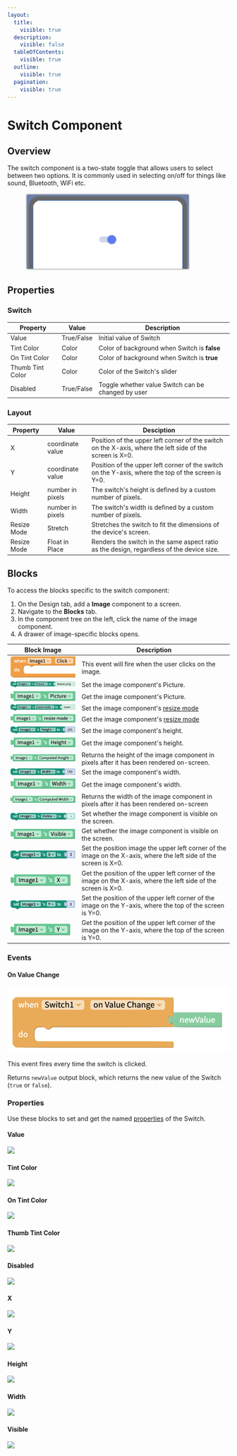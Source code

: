 ```yaml
---
layout:
  title:
    visible: true
  description:
    visible: false
  tableOfContents:
    visible: true
  outline:
    visible: true
  pagination:
    visible: true
---
```


# Switch Component

## Overview​ <a href="#switch-overview" id="switch-overview"></a>

The switch component is a two-state toggle that allows users to select between two options. It is commonly used in selecting on/off for things like sound, Bluetooth, WiFi etc.

<div align="left">

<figure><img src="../../../.gitbook/assets/switch (web preview - cropped).png" alt="" width="375"><figcaption></figcaption></figure>

</div>

## Properties <a href="#getting-started" id="getting-started"></a>

### Switch

| Property         | Value      | Description                                        |
| ---------------- | ---------- | -------------------------------------------------- |
| Value            | True/False | Initial value of Switch                            |
| Tint Color       | Color      | Color of background when Switch is **false**       |
| On Tint Color    | Color      | Color of background when Switch is **true**        |
| Thumb Tint Color | Color      | Color of the Switch's slider                       |
| Disabled         | True/False | Toggle whether value Switch can be changed by user |

### Layout

| Property    | Value            | Desciption                                                                                               |
| ----------- | ---------------- | -------------------------------------------------------------------------------------------------------- |
| X           | coordinate value | Position of the upper left corner of the switch on the X-axis, where the left side of the screen is X=0. |
| Y           | coordinate value | Position of the upper left corner of the switch on the Y-axis, where the top of the screen is Y=0.       |
| Height      | number in pixels | The switch's height is defined by a custom number of pixels.                                             |
| Width       | number in pixels | The switch's width is defined by a custom number of pixels.                                              |
| Resize Mode | Stretch          | Stretches the switch to fit the dimensions of the device's screen.                                       |
| Resize Mode | Float in Place   | Renders the switch in the same aspect ratio as the design, regardless of the device size.                |

## Blocks <a href="#events" id="events"></a>

To access the blocks specific to the switch component:

1. On the Design tab, add a **Image** component to a screen.
2. Navigate to the **Blocks** tab.
3. In the component tree on the left, click the name of the image component.
4. A drawer of image-specific blocks opens.

| Block Image                                              | Description                                                                                                        |
| -------------------------------------------------------- | ------------------------------------------------------------------------------------------------------------------ |
| ![](<../../../.gitbook/assets/image (226).png>)          | This event will fire when the user clicks on the image.                                                            |
| ![](../../../.gitbook/assets/setImage.png)               | Set the image component's Picture.                                                                                 |
| ![](../../../.gitbook/assets/getImage.png)               | Get the image component's Picture.                                                                                 |
| ![](../../../.gitbook/assets/setImageResize.png)         | Set the image component's [resize mode](switch.md#picture-resize-mode)                                             |
| ![](<../../../.gitbook/assets/getImageResize (1).png>)   | Get the image component's [resize mode](switch.md#picture-resize-mode)                                             |
| ![](../../../.gitbook/assets/setImageHeight.png)         | Set the image component's height.                                                                                  |
| ![](../../../.gitbook/assets/getImageHeight.png)         | Get the image component's height.                                                                                  |
| ![](../../../.gitbook/assets/getImageComputedHeight.png) | Returns the height of the image component in pixels after it has been rendered on-screen.                          |
| ![](../../../.gitbook/assets/setImageWidth.png)          | Set the image component's width.                                                                                   |
| ![](../../../.gitbook/assets/getImageWidth.png)          | Get the image component's width.                                                                                   |
| ![](../../../.gitbook/assets/getImageComputedWidth.png)  | Returns the width of the image component in pixels after it has been rendered on-screen                            |
| ![](../../../.gitbook/assets/setImageVisible.png)        | Set whether the image component is visible on the screen.                                                          |
| ![](../../../.gitbook/assets/getImageVisible.png)        | Get whether the image component is visible on the screen.                                                          |
| ![](../../../.gitbook/assets/setImageX.png)              | Set the position image the upper left corner of the image on the X-axis, where the left side of the screen is X=0. |
| ![](../../../.gitbook/assets/getImageX.png)              | Get the position of the upper left corner of the image on the X-axis, where the left side of the screen is X=0.    |
| ![](../../../.gitbook/assets/setImageY.png)              | Set the position of the upper left corner of the image on the Y-axis, where the top of the screen is Y=0.          |
| ![](../../../.gitbook/assets/getImageY.png)              | Get the position of the upper left corner of the image on the Y-axis, where the top of the screen is Y=0.          |

### Events&#x20;

#### On Value Change

![](../../../.gitbook/assets/screen-shot-2021-08-23-at-12.51.10-pm.png)

This event fires every time the switch is clicked.

Returns `newValue` output block, which returns the new value of the Switch (`true` or `false`).

### Properties

Use these blocks to set and get the named [properties](switch.md#getting-started) of the Switch.

#### Value&#x20;

![](https://gblobscdn.gitbook.com/assets%2F-LAn5scXl2uqUJUOqkJo%2F-MWZ9fsYSsJxH4WcN4Jj%2F-MWZGFgk\_NS1U31Z65lg%2Fvalue.png?alt=media\&token=1e299ebf-80b0-4eca-9de1-bffa49bf40da)

#### Tint Color&#x20;

![](https://gblobscdn.gitbook.com/assets%2F-LAn5scXl2uqUJUOqkJo%2F-MWZ9fsYSsJxH4WcN4Jj%2F-MWZGEHN\_gpbrhgSKHxM%2Ftint\_color.png?alt=media\&token=39b92335-6977-4768-9a67-d874838f9425)

#### On Tint Color&#x20;

![](https://gblobscdn.gitbook.com/assets%2F-LAn5scXl2uqUJUOqkJo%2F-MWZ9fsYSsJxH4WcN4Jj%2F-MWZG6DZJ4tRxXoh61Dy%2Fon\_tint\_color.png?alt=media\&token=c980b50b-8eeb-4732-a802-1eb3d60fd05f)

#### Thumb Tint Color&#x20;

![](https://gblobscdn.gitbook.com/assets%2F-LAn5scXl2uqUJUOqkJo%2F-MWZ9fsYSsJxH4WcN4Jj%2F-MWZG7d5VsHWrnTT99VE%2Fthumb\_tint\_color.png?alt=media\&token=223e8e93-175c-489f-bc04-2df46398601a)

#### Disabled&#x20;

![](https://gblobscdn.gitbook.com/assets%2F-LAn5scXl2uqUJUOqkJo%2F-MWZ9fsYSsJxH4WcN4Jj%2F-MWZG3NqO-Qepj7sp5hj%2Fdisabled.png?alt=media\&token=ef01971d-5acc-4fa7-99a8-80d9e73c2b19)

#### X&#x20;

![](https://gblobscdn.gitbook.com/assets%2F-LAn5scXl2uqUJUOqkJo%2F-MWZ9fsYSsJxH4WcN4Jj%2F-MWZGJHPWiFk0A6jxttz%2Fx.png?alt=media\&token=970de731-7f9d-4377-a161-a47889826d95)

#### Y

![](https://gblobscdn.gitbook.com/assets%2F-LAn5scXl2uqUJUOqkJo%2F-MWZ9fsYSsJxH4WcN4Jj%2F-MWZGKPvI15ZDZMgD4dU%2Fy.png?alt=media\&token=5f8c09a0-48a7-46a9-884d-742f1f984b3a)

#### Height&#x20;

![](https://gblobscdn.gitbook.com/assets%2F-LAn5scXl2uqUJUOqkJo%2F-MWZ9fsYSsJxH4WcN4Jj%2F-MWZG4gitjHowTsf\_j\_L%2Fheight.png?alt=media\&token=8d69e6cd-4c36-45cc-a9ba-5c0d85afb8b2)

#### Width&#x20;

![](https://gblobscdn.gitbook.com/assets%2F-LAn5scXl2uqUJUOqkJo%2F-MWZ9fsYSsJxH4WcN4Jj%2F-MWZGI49tqFn8CnxjOQa%2Fwidth.png?alt=media\&token=9e21c30e-8e20-4b01-830d-1c4f720cd4da)

####

#### Visible&#x20;

![](https://gblobscdn.gitbook.com/assets%2F-LAn5scXl2uqUJUOqkJo%2F-MWZ9fsYSsJxH4WcN4Jj%2F-MWZGGpog3cyq9npq5Qo%2Fvisible.png?alt=media\&token=e0f07925-562e-41ac-8476-cf92eda91461)

